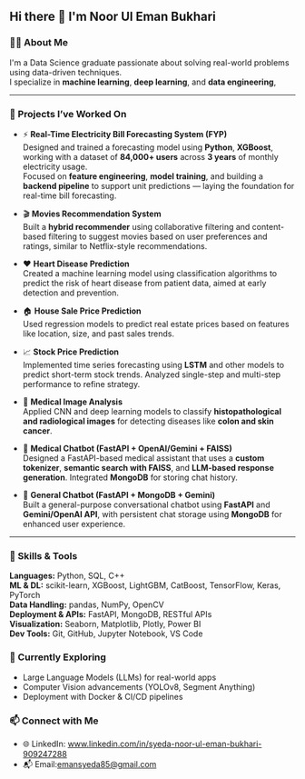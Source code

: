 ## Hi there 👋 I'm Noor Ul Eman Bukhari

### 👩‍💻 About Me
I'm a Data Science graduate passionate about solving real-world problems using data-driven techniques.  
I specialize in **machine learning**, **deep learning**, and **data engineering**, 

---
### 🚀 Projects I’ve Worked On

- ⚡ **Real-Time Electricity Bill Forecasting System (FYP)**  
  Designed and trained a forecasting model using **Python**, **XGBoost**, working with a dataset of **84,000+ users** across **3 years** of monthly electricity usage.  
  Focused on **feature engineering**, **model training**, and building a **backend pipeline** to support unit predictions — laying the foundation for real-time bill forecasting.

- 🎬 **Movies Recommendation System**  
  Built a **hybrid recommender** using collaborative filtering and content-based filtering to suggest movies based on user preferences and ratings, similar to Netflix-style recommendations.

- ❤️ **Heart Disease Prediction**  
  Created a machine learning model using classification algorithms to predict the risk of heart disease from patient data, aimed at early detection and prevention.

- 🏠 **House Sale Price Prediction**  
  Used regression models to predict real estate prices based on features like location, size, and past sales trends.

- 📈 **Stock Price Prediction**  
  Implemented time series forecasting using **LSTM** and other models to predict short-term stock trends. Analyzed single-step and multi-step performance to refine strategy.

- 🧬 **Medical Image Analysis**  
  Applied CNN and deep learning models to classify **histopathological and radiological images** for detecting diseases like **colon and skin cancer**.

- 🤖 **Medical Chatbot (FastAPI + OpenAI/Gemini + FAISS)**  
  Designed a FastAPI-based medical assistant that uses a **custom tokenizer**, **semantic search with FAISS**, and **LLM-based response generation**. Integrated **MongoDB** for storing chat history.

- 💬 **General Chatbot (FastAPI + MongoDB + Gemini)**  
  Built a general-purpose conversational chatbot using **FastAPI** and **Gemini/OpenAI API**, with persistent chat storage using **MongoDB** for enhanced user experience.

---
### 🧠 Skills & Tools
**Languages:** Python, SQL, C++  
**ML & DL:** scikit-learn, XGBoost, LightGBM, CatBoost, TensorFlow, Keras, PyTorch  
**Data Handling:** pandas, NumPy, OpenCV  
**Deployment & APIs:** FastAPI, MongoDB, RESTful APIs  
**Visualization:** Seaborn, Matplotlib, Plotly, Power BI  
**Dev Tools:** Git, GitHub, Jupyter Notebook, VS Code 

### 🌱 Currently Exploring
- Large Language Models (LLMs) for real-world apps
- Computer Vision advancements (YOLOv8, Segment Anything)
- Deployment with Docker & CI/CD pipelines


### 📫 Connect with Me
- 🌐 LinkedIn: www.linkedin.com/in/syeda-noor-ul-eman-bukhari-909247288
- 📬 Email:emansyeda85@gmail.com
